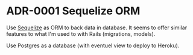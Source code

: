 # ADR-0001 Sequelize ORM

Use [Sequelize](http://docs.sequelizejs.com/) as ORM to back data in database. It seems to offer similar features to what I'm used to with Rails (migrations, models).

Use Postgres as a database (with eventuel view to deploy to Heroku).
